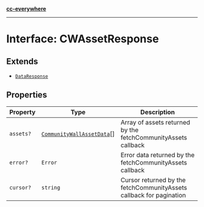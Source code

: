[**cc-everywhere**](../../../../../index.md)

***

# Interface: CWAssetResponse

## Extends

- [`DataResponse`](../../community-wall-types/interfaces/data-response.md)

## Properties

| Property | Type | Description |
| ------ | ------ | ------ |
| `assets?` | [`CommunityWallAssetData`](../../module/app-config-types/interfaces/community-wall-asset-data.md)[] | Array of assets returned by the fetchCommunityAssets callback |
| `error?` | `Error` | Error data returned by the fetchCommunityAssets callback |
| `cursor?` | `string` | Cursor returned by the fetchCommunityAssets callback for pagination |
